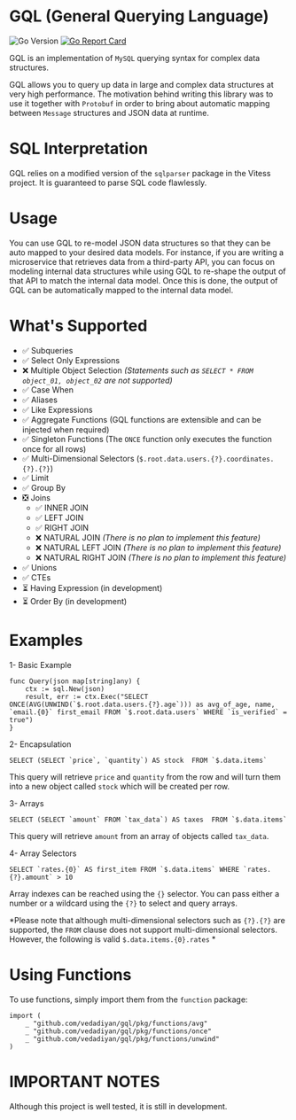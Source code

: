 
# GQL (General Querying Language)
![Go Version](https://img.shields.io/badge/Go-%3E%3D%201.19-%23007d9c)
[![Go Report Card](https://goreportcard.com/badge/github.com/vedadiyan/gql)](https://goreportcard.com/report/github.com/vedadiyan/gql)

GQL is an implementation of `MySQL` querying syntax for complex data structures.

  

GQL allows you to query up data in large and complex data structures at very high performance. The motivation behind writing this library was to use it together with `Protobuf` in order to bring about automatic mapping between `Message` structures and JSON data at runtime.

# SQL Interpretation
GQL relies on a modified version of the `sqlparser` package in the Vitess project. It is guaranteed to parse SQL code flawlessly. 

# Usage 
You can use GQL to re-model JSON data structures so that they can be auto mapped to your desired data models. For instance, if you are writing a microservice that retrieves data from a third-party API, you can focus on modeling internal data structures while using GQL to re-shape the output of that API to match the internal data model. Once this is done, the output of GQL can be automatically mapped to the internal data model.  

# What's Supported

 - ✅ Subqueries
 - ✅ Select Only Expressions
 - ❌ Multiple Object Selection *(Statements such as `SELECT * FROM object_01, object_02` are not supported)*
 - ✅ Case When
 - ✅ Aliases
 - ✅ Like Expressions
 - ✅ Aggregate Functions (GQL functions are extensible and can be injected when required)
 - ✅ Singleton Functions (The `ONCE` function only executes the function once for all rows)
 - ✅ Multi-Dimensional Selectors (`$.root.data.users.{?}.coordinates.{?}.{?}`)
 - ✅ Limit
 - ✅ Group By
 - ❎ Joins
	 - ✅ INNER JOIN
	 - ✅ LEFT JOIN
	 - ✅ RIGHT JOIN
	 - ❌ NATURAL JOIN *(There is no plan to implement this feature)*
	 - ❌ NATURAL LEFT JOIN *(There is no plan to implement this feature)*
	 - ❌ NATURAL RIGHT JOIN *(There is no plan to implement this feature)*
 - ✅ Unions
 - ✅ CTEs
 - ⏳ Having Expression (in development)
 - ⏳ Order By (in development)

# Examples

1- Basic Example

    func Query(json map[string]any) {
        ctx := sql.New(json)
        result, err := ctx.Exec("SELECT ONCE(AVG(UNWIND(`$.root.data.users.{?}.age`))) as avg_of_age, name, `email.{0}` first_email FROM `$.root.data.users` WHERE `is_verified` = true")
    }

2- Encapsulation

    SELECT (SELECT `price`, `quantity`) AS stock  FROM `$.data.items`    

This query will retrieve `price` and `quantity` from the row and will turn them into a new object called `stock` which will be created per row.

3- Arrays

    SELECT (SELECT `amount` FROM `tax_data`) AS taxes  FROM `$.data.items` 

This query will retrieve `amount` from an array of objects called `tax_data`. 

4- Array Selectors 

    SELECT `rates.{0}` AS first_item FROM `$.data.items` WHERE `rates.{?}.amount` > 10

Array indexes can be reached using the `{}` selector. You can pass either a number or a wildcard using the `{?}` to select and query arrays.

*Please note that although multi-dimensional selectors such as `{?}.{?}` are supported, the `FROM` clause does not support multi-dimensional selectors. However, the following is valid `$.data.items.{0}.rates` *

# Using Functions 
To use functions, simply import them from the `function` package:

    import (
	    _ "github.com/vedadiyan/gql/pkg/functions/avg"
	    _ "github.com/vedadiyan/gql/pkg/functions/once"
	    _ "github.com/vedadiyan/gql/pkg/functions/unwind"
    )

# IMPORTANT NOTES

Although this project is well tested, it is still in development.
